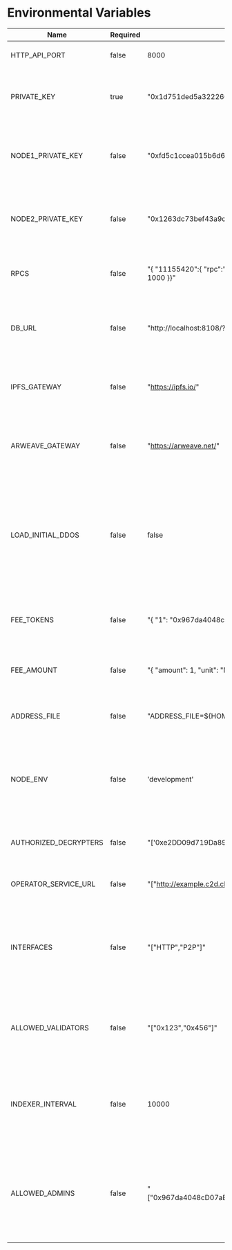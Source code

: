 # Environmental Variables

| Name                  | Required | Example Value                                                                                                                                | Description                                                                                                                                       |
| --------------------- | -------- | -------------------------------------------------------------------------------------------------------------------------------------------- | ------------------------------------------------------------------------------------------------------------------------------------------------- |
| HTTP_API_PORT         | false    | 8000                                                                                                                                         | Port number for the HTTP API.                                                                                                                     |
| PRIVATE_KEY           | true     | "0x1d751ded5a32226054cd2e71261039b65afb9ee1c746d055dd699b1150a5befc"                                                                         | The private key for the node, required for node operations.                                                                                       |
| NODE1_PRIVATE_KEY     | false    | "0xfd5c1ccea015b6d663618850824154a3b3fb2882c46cefb05b9a93fea8c3d215"                                                                         | Used on test environments, specifically CI, represents the private key for node 1.                                                                |
| NODE2_PRIVATE_KEY     | false    | "0x1263dc73bef43a9da06149c7e598f52025bf4027f1d6c13896b71e81bb9233fb"                                                                         | Used on test environments, specifically CI, represents the private key for node 2.                                                                |
| RPCS                  | false    | "{ \"11155420\":{ \"rpc\":\"https://sepolia.optimism.io\", \"chainId\": 11155420, \"network\": \"optimism-sepolia\", \"chunkSize\": 1000 }}" | JSON object defining RPC endpoints for various networks.                                                                                          |
| DB_URL                | false    | "http://localhost:8108/?apiKey=xyz"                                                                                                          | URL for connecting to the database. Required for running a database with the node.                                                                |
| IPFS_GATEWAY          | false    | "https://ipfs.io/"                                                                                                                           | The gateway URL for IPFS, used for downloading files from IPFS.                                                                                   |
| ARWEAVE_GATEWAY       | false    | "https://arweave.net/"                                                                                                                       | The gateway URL for Arweave, used for downloading files from Arweave.                                                                             |
| LOAD_INITIAL_DDOS     | false    | false                                                                                                                                        | If set, the node will load initial DDOs from JSON files at startup. This is useful for testing or bootstrapping the network with predefined data. |
| FEE_TOKENS            | false    | "{ \"1\": \"0x967da4048cD07aB37855c090aAF366e4ce1b9F48\", ...}"                                                                              | Mapping of chain IDs to token addresses for setting fees in the network.                                                                          |
| FEE_AMOUNT            | false    | "{ \"amount\": 1, \"unit\": \"MB\" }"                                                                                                        | Specifies the fee amount and unit (e.g., MB for megabytes).                                                                                       |
| ADDRESS_FILE          | false    | "ADDRESS_FILE=${HOME}/.ocean/ocean-contracts/artifacts/address.json"                                                                         | File location where Ocean contract addresses are saved.                                                                                           |
| NODE_ENV              | false    | 'development'                                                                                                                                | Typically used to specify the environment (e.g., development, production) the node is running in.                                                 |
| AUTHORIZED_DECRYPTERS | false    | "['0xe2DD09d719Da89e5a3D0F2549c7E24566e947260']                                                                                              | A JSON array of addresses that are authorized to decrypt data.                                                                                    |
| OPERATOR_SERVICE_URL  | false    | "[\"http://example.c2d.cluster1.com\",\"http://example.cd2.cluster2.com\"]"                                                                  | Configures C2D cluster URLs for the node.                                                                                                         |
| INTERFACES            | false    | "[\"HTTP\",\"P2P\"]"                                                                                                                         | Network interfaces the node supports, e.g., HTTP and P2P. By default, if not specified, both are supported.                                       |
| ALLOWED_VALIDATORS    | false    | "[\"0x123\",\"0x456\"]"                                                                                                                      | Array of addresses for allowed validators to verify asset signatures before indexing.                                                             |
| INDEXER_INTERVAL      | false    | 10000                                                                                                                                        | Sets the interval in milliseconds for the indexer to crawl. The default is 30 seconds if not set.                                                 |
| ALLOWED_ADMINS        | false    | "[\"0x967da4048cD07aB37855c090aAF366e4ce1b9F48\",\"0x388C818CA8B9251b393131C08a736A67ccB19297\"]"                                            | Sets the public address of accounts which have access to admin endpoints e.g. shutting down the node.                                             |
